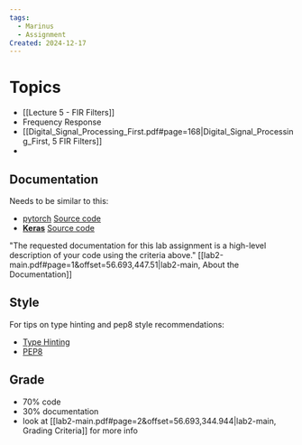 ```yaml
---
tags:
  - Marinus
  - Assignment
Created: 2024-12-17
---
```

# Topics 
- [[Lecture 5 - FIR Filters]]
- Frequency Response
- [[Digital_Signal_Processing_First.pdf#page=168|Digital_Signal_Processing_First, 5 FIR Filters]]
- 

## Documentation
Needs to be similar to this:
- [pytorch](https://pytorch.org/docs/stable/generated/torch.optim.SGD.html)
  [Source code](https://pytorch.org/docs/stable/_modules/torch/optim/sgd.html#SGD)
- [**Keras**](https://keras.io/api/optimizers/sgd/)
  [Source code](https://github.com/keras-team/keras/blob/v2.14.0/keras/optimizers/sgd.py#L26)
  
"The requested documentation for this lab assignment is a high-level description of your code using the criteria above." [[lab2-main.pdf#page=1&offset=56.693,447.51|lab2-main, About the Documentation]]
## Style

For tips on type hinting and pep8 style recommendations:
- [Type Hinting](https://mypy.readthedocs.io/en/stable/cheat_sheet_py3.html)
- [PEP8](https://peps.python.org/pep-0008/)

## Grade 
- 70% code
- 30% documentation
- look at [[lab2-main.pdf#page=2&offset=56.693,344.944|lab2-main, Grading Criteria]] for more info